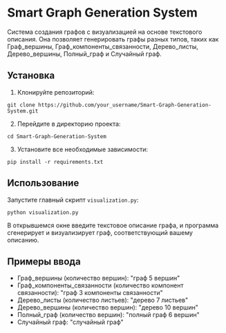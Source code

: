 # Smart Graph Generation System

Система создания графов с визуализацией на основе текстового описания. Она позволяет генерировать графы разных типов, таких как Граф_вершины, Граф_компоненты_связанности, Дерево_листы, Дерево_вершины, Полный_граф и Случайный граф.

## Установка

1. Клонируйте репозиторий:
```
git clone https://github.com/your_username/Smart-Graph-Generation-System.git
```

2. Перейдите в директорию проекта:
```
cd Smart-Graph-Generation-System
```

3. Установите все необходимые зависимости:
```
pip install -r requirements.txt
```

## Использование

Запустите главный скрипт `visualization.py`:
```
python visualization.py
```

В открывшемся окне введите текстовое описание графа, и программа сгенерирует и визуализирует граф, соответствующий вашему описанию.

## Примеры ввода

- Граф_вершины (количество вершин): "граф 5 вершин"
- Граф_компоненты_связанности (количество компонент связанности): "граф 3 компоненты связанности"
- Дерево_листы (количество листьев): "дерево 7 листьев"
- Дерево_вершины (количество вершин): "дерево 10 вершин"
- Полный_граф (количество вершин): "полный граф 6 вершин"
- Случайный граф: "случайный граф"